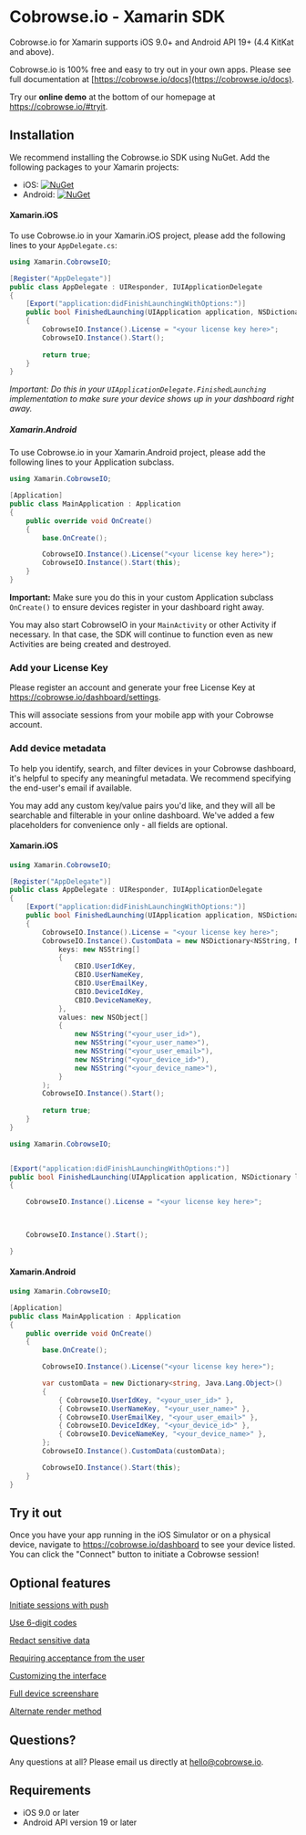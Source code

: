 # Cobrowse.io - Xamarin SDK

Cobrowse.io for Xamarin supports iOS 9.0+ and Android API 19+ (4.4 KitKat and above).

Cobrowse.io is 100% free and easy to try out in your own apps. Please see full documentation at [https://cobrowse.io/docs](https://cobrowse.io/docs).

Try our **online demo** at the bottom of our homepage at <https://cobrowse.io/#tryit>.

## Installation

We recommend installing the Cobrowse.io SDK using NuGet. Add the following packages to your Xamarin projects:

- iOS: [![NuGet](https://img.shields.io/nuget/v/CobrowseIO.iOS.svg?label=CobrowseIO.iOS)](https://www.nuget.org/packages/CobrowseIO.iOS/)
- Android: [![NuGet](https://img.shields.io/nuget/v/CobrowseIO.Android.svg?label=CobrowseIO.Android)](https://www.nuget.org/packages/CobrowseIO.Android/)

#### Xamarin.iOS

To use Cobrowse.io in your Xamarin.iOS project, please add the following lines to your `AppDelegate.cs`:

```cs
using Xamarin.CobrowseIO;

[Register("AppDelegate")]
public class AppDelegate : UIResponder, IUIApplicationDelegate
{
    [Export("application:didFinishLaunchingWithOptions:")]
    public bool FinishedLaunching(UIApplication application, NSDictionary launchOptions)
    {
        CobrowseIO.Instance().License = "<your license key here>";
        CobrowseIO.Instance().Start();
        
        return true;
    }
}
```

*Important: Do this in your `UIApplicationDelegate.FinishedLaunching` implementation to make sure your device shows up in your dashboard right away.*

##### Xamarin.Android

To use Cobrowse.io in your Xamarin.Android project, please add the following lines to your Application subclass.

```cs
using Xamarin.CobrowseIO;

[Application]
public class MainApplication : Application
{
    public override void OnCreate()
    {
        base.OnCreate();

        CobrowseIO.Instance().License("<your license key here>");
        CobrowseIO.Instance().Start(this);
    }
}
```

**Important:** Make sure you do this in your custom Application subclass `OnCreate()` to ensure devices register in your dashboard right away.

You may also start CobrowseIO in your `MainActivity` or other Activity if necessary. In that case, the SDK will continue to function even as new Activities are being created and destroyed.

### Add your License Key

Please register an account and generate your free License Key at <https://cobrowse.io/dashboard/settings>.

This will associate sessions from your mobile app with your Cobrowse account.

### Add device metadata

To help you identify, search, and filter devices in your Cobrowse dashboard, it's helpful to specify any meaningful metadata. We recommend specifying the end-user's email if available.

You may add any custom key/value pairs you'd like, and they will all be searchable and filterable in your online dashboard. We've added a few placeholders for convenience only - all fields are optional.

#### Xamarin.iOS

```cs
using Xamarin.CobrowseIO;

[Register("AppDelegate")]
public class AppDelegate : UIResponder, IUIApplicationDelegate
{
    [Export("application:didFinishLaunchingWithOptions:")]
    public bool FinishedLaunching(UIApplication application, NSDictionary launchOptions)
    {
        CobrowseIO.Instance().License = "<your license key here>";
        CobrowseIO.Instance().CustomData = new NSDictionary<NSString, NSObject>(
            keys: new NSString[]
            {
                CBIO.UserIdKey,
                CBIO.UserNameKey,
                CBIO.UserEmailKey,
                CBIO.DeviceIdKey,
                CBIO.DeviceNameKey,
            },
            values: new NSObject[]
            {
                new NSString("<your_user_id>"),
                new NSString("<your_user_name>"),
                new NSString("<your_user_email>"),
                new NSString("<your_device_id>"),
                new NSString("<your_device_name>"),
            }
        );
        CobrowseIO.Instance().Start();
        
        return true;
    }
}
```

```cs
using Xamarin.CobrowseIO;


[Export("application:didFinishLaunchingWithOptions:")]
public bool FinishedLaunching(UIApplication application, NSDictionary launchOptions)
{

    CobrowseIO.Instance().License = "<your license key here>";

    

    CobrowseIO.Instance().Start();

}
```

#### Xamarin.Android

```cs
using Xamarin.CobrowseIO;

[Application]
public class MainApplication : Application
{
    public override void OnCreate()
    {
        base.OnCreate();

        CobrowseIO.Instance().License("<your license key here>");

        var customData = new Dictionary<string, Java.Lang.Object>()
        {
            { CobrowseIO.UserIdKey, "<your_user_id>" },
            { CobrowseIO.UserNameKey, "<your_user_name>" },
            { CobrowseIO.UserEmailKey, "<your_user_email>" },
            { CobrowseIO.DeviceIdKey, "<your_device_id>" },
            { CobrowseIO.DeviceNameKey, "<your_device_name>" },
        };
        CobrowseIO.Instance().CustomData(customData);

        CobrowseIO.Instance().Start(this);
    }
}
```

## Try it out

Once you have your app running in the iOS Simulator or on a physical device, navigate to <https://cobrowse.io/dashboard> to see your device listed. You can click the "Connect" button to initiate a Cobrowse session!

## Optional features

[Initiate sessions with push](./docs/initiate-with-push.md)

[Use 6-digit codes](./docs/user-generated-codes.md)

[Redact sensitive data](./docs/redact-sensitive-data.md)

[Requiring acceptance from the user](./docs/require-user-consent.md)

[Customizing the interface](./docs/customizing-the-interface.md)

[Full device screenshare](./docs/full-device-screenshare.md)

[Alternate render method](./docs/alternate-render-method.md)

## Questions?
Any questions at all? Please email us directly at [hello@cobrowse.io](mailto:hello@cobrowse.io).

## Requirements

* iOS 9.0 or later
* Android API version 19 or later
